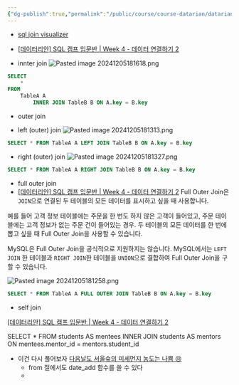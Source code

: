 ```yaml
---
{"dg-publish":true,"permalink":"/public/course/course-datarian/datarian-week-4/","created":"2024-12-05T18:05:08.605+09:00","updated":"2025-08-29T16:08:45.689+09:00"}
---
```


- [sql join visualizer](https://sql-joins.leopard.in.ua/)
- [[데이터리안] SQL 캠프 입문반 | Week 4 - 데이터 연결하기 2](https://docs.google.com/spreadsheets/d/1PWUl3NAQzY0-cSyHIsgFfvCRTNfc5cXNbkdlgVhNrSA/edit?gid=0#gid=0)

- innter join
![Pasted image 20241205181618.png](/img/user/000_1/Z_image_repository/Pasted%20image%2020241205181618.png)
```sql
SELECT 
	* 
FROM 
	TableA A 
		INNER JOIN TableB B ON A.key = B.key
```


- outer join

- left (outer) join
![Pasted image 20241205181313.png](/img/user/000_1/Z_image_repository/Pasted%20image%2020241205181313.png)
```sql
SELECT * FROM TableA A LEFT JOIN TableB B ON A.key = B.key
```

- right (outer) join
![Pasted image 20241205181327.png](/img/user/000_1/Z_image_repository/Pasted%20image%2020241205181327.png)

```sql
SELECT * FROM TableA A RIGHT JOIN TableB B ON A.key = B.key
```

- full outer join
- [[데이터리안] SQL 캠프 입문반 | Week 4 - 데이터 연결하기 2](https://docs.google.com/spreadsheets/d/1PWUl3NAQzY0-cSyHIsgFfvCRTNfc5cXNbkdlgVhNrSA/edit?gid=1586018726#gid=1586018726)
Full Outer Join은 `JOIN`으로 연결된 두 테이블의 모든 데이터를 표시하고 싶을 때 사용합니다.

예를 들어 고객 정보 테이블에는 주문을 한 번도 하지 않은 고객이 들어있고, 주문 테이블에는 고객 정보가 없는 주문 건이 들어있는 경우. 두 테이블의 모든 데이터를 한 번에 뽑고 싶을 때 Full Outer Join을 사용할 수 있습니다.

MySQL은 Full Outer Join을 공식적으로 지원하지는 않습니다. MySQL에서는 `LEFT JOIN` 한 테이블과 `RIGHT JOIN`한 테이블을 `UNION`으로 결합하여 Full Outer Join을 구할 수 있습니다.

![Pasted image 20241205181258.png](/img/user/000_1/Z_image_repository/Pasted%20image%2020241205181258.png)
```sql
SELECT * FROM TableA A FULL OUTER JOIN TableB B ON A.key = B.key
```



- self join

[[데이터리안] SQL 캠프 입문반 | Week 4 - 데이터 연결하기 2](https://docs.google.com/spreadsheets/d/1PWUl3NAQzY0-cSyHIsgFfvCRTNfc5cXNbkdlgVhNrSA/edit?gid=657567395#gid=657567395)

SELECT *
FROM students AS mentees
           INNER JOIN students AS mentors ON mentees.mentor_id = mentors.student_id

- 이건 다시 풀어보자 [다음날도 서울숲의 미세먼지 농도는 나쁨 😢](https://solvesql.com/problems/bad-finedust-measure/)
	- from 절에서도 date_add 함수를 쓸 수 있다
	- 